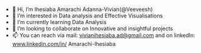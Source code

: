 - 👋 Hi, I’m Ihesiaba Amarachi Adanna-Vivian(@Veeveesh)
- 👀 I’m interested in Data analysis and Effective Visualisations
- 🌱 I’m currently learning Data Analysis
- 💞️ I’m looking to collaborate on Innovative and insightful projects
- 📫 You can reach via mail: vivianihesiaba.ad@gmail.com and on linkedIn: www.linkedin.com/in/
Amarachi-Ihesiaba



<!---
Veeveesh/Veeveesh is a ✨ special ✨ repository because its `README.md` (this file) appears on your GitHub profile.
You can click the Preview link to take a look at your changes.
--->
